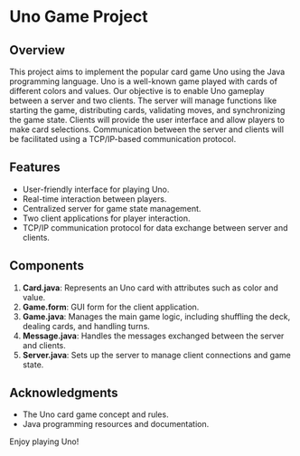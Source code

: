 # Uno Game Project

## Overview
This project aims to implement the popular card game Uno using the Java programming language. Uno is a well-known game played with cards of different colors and values. Our objective is to enable Uno gameplay between a server and two clients. The server will manage functions like starting the game, distributing cards, validating moves, and synchronizing the game state. Clients will provide the user interface and allow players to make card selections. Communication between the server and clients will be facilitated using a TCP/IP-based communication protocol.

## Features
- User-friendly interface for playing Uno.
- Real-time interaction between players.
- Centralized server for game state management.
- Two client applications for player interaction.
- TCP/IP communication protocol for data exchange between server and clients.

## Components
1. **Card.java**: Represents an Uno card with attributes such as color and value.
2. **Game.form**: GUI form for the client application.
3. **Game.java**: Manages the main game logic, including shuffling the deck, dealing cards, and handling turns.
4. **Message.java**: Handles the messages exchanged between the server and clients.
5. **Server.java**: Sets up the server to manage client connections and game state.

## Acknowledgments
- The Uno card game concept and rules.
- Java programming resources and documentation.

Enjoy playing Uno!
